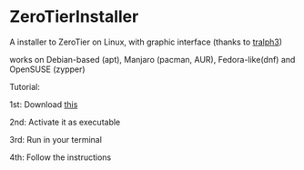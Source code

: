 # ZeroTierInstaller

A installer to ZeroTier on Linux, with graphic interface (thanks to [tralph3](https://github.com/tralph3/ZeroTier-GUI))

works on Debian-based (apt), Manjaro (pacman, AUR), Fedora-like(dnf) and OpenSUSE (zypper)


Tutorial:

1st: Download [this](https://github.com/Can202/ZeroTierInstaller/releases/download/v0.8/zerotier.sh)

2nd: Activate it as executable

3rd: Run in your terminal

4th: Follow the instructions




